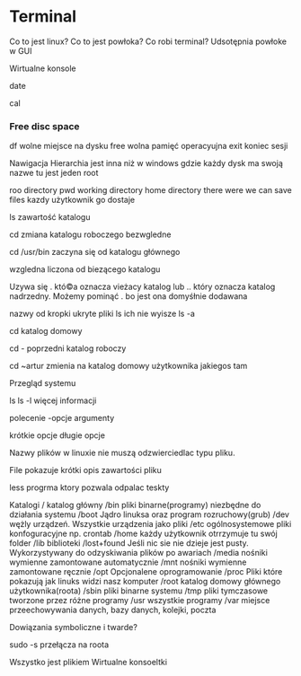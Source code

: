# Terminal

Co to jest linux?
Co to jest powłoka?
Co robi terminal? Udsotępnia powłoke w GUI

Wirtualne konsole

date

cal

### Free disc space
df wolne miejsce na dysku
free wolna pamięć operacyujna
exit koniec sesji

Nawigacja
Hierarchia jest inna niż w windows gdzie każdy dysk ma swoją nazwe tu jest jeden root

roo directory
pwd working directory
home directory there were we can save files kazdy użytkownik go dostaje

ls zawartość katalogu

cd zmiana katalogu roboczego
bezwgledne

cd /usr/bin zaczyna się od katalogu głównego

wzgledna liczona od biezącego katalogu

Uzywa się . któ©a oznacza vieżacy katalog lub .. który oznacza katalog nadrzedny. Możemy pominąć . bo jest ona domyśłnie dodawana

nazwy
od kropki ukryte pliki ls ich nie wyisze ls -a

cd katalog domowy

cd - poprzedni katalog roboczy

cd ~artur zmienia na katalog domowy użytkownika jakiegos tam

Przegląd systemu

ls
ls -l więcej informacji

polecenie -opcje argumenty

krótkie opcje długie opcje

Nazwy plików w linuxie nie muszą odzwierciedlac typu pliku.

File pokazuje krótki opis zawartości pliku

less progrma ktory pozwala odpalac teskty


Katalogi
/ katalog główny
/bin pliki binarne(programy) niezbędne do działania systemu
/boot Jądro linuksa oraz program rozruchowy(grub)
/dev wężly urządzeń. Wszystkie urządzenia jako pliki
/etc ogólnosystemowe pliki konfoguracyjne np. crontab
/home każdy użytkownik otrrzymuje tu swój folder
/lib biblioteki
/lost+found Jeśli nic sie nie dzieje jest pusty. Wykorzystywany do odzyskiwania plików po awariach
/media nośniki wymienne zamontowane automatycznie
/mnt nośniki wymienne zamontowane ręcznie
/opt Opcjonalene oprogramowanie
/proc Pliki które pokazują jak linuks widzi nasz komputer
/root katalog domowy głównego użytkownika(roota)
/sbin pliki binarne systemu
/tmp pliki tymczasowe tworzone przez różne programy
/usr wszystkie programy
/var miejsce przeechowywania danych, bazy danych, kolejki, poczta


Dowiązania symboliczne i twarde?

sudo -s przełącza na roota

Wszystko jest plikiem
Wirtualne konsoeltki
